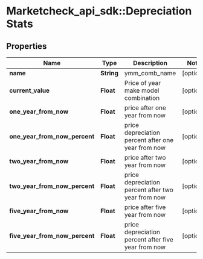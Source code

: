 # Marketcheck_api_sdk::DepreciationStats

## Properties
Name | Type | Description | Notes
------------ | ------------- | ------------- | -------------
**name** | **String** | ymm_comb_name | [optional] 
**current_value** | **Float** | Price of year make model combination | [optional] 
**one_year_from_now** | **Float** | price after one year from now | [optional] 
**one_year_from_now_percent** | **Float** | price depreciation percent after one year from now | [optional] 
**two_year_from_now** | **Float** | price after two year from now | [optional] 
**two_year_from_now_percent** | **Float** | price depreciation percent after two year from now | [optional] 
**five_year_from_now** | **Float** | price after five year from now | [optional] 
**five_year_from_now_percent** | **Float** | price depreciation percent after five year from now | [optional] 


